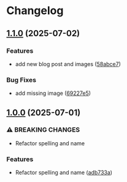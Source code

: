# Changelog

## [1.1.0](https://github.com/SriKrushiArganicFarming/srikrushiarganicfarming.github.io/compare/v1.0.0...v1.1.0) (2025-07-02)


### Features

* add new blog post and images ([58abce7](https://github.com/SriKrushiArganicFarming/srikrushiarganicfarming.github.io/commit/58abce7fcaaf5b4ecc6e26eafc09eb50eecf3e83))


### Bug Fixes

* add missing image ([69227e5](https://github.com/SriKrushiArganicFarming/srikrushiarganicfarming.github.io/commit/69227e58dfbe826fc730562b2ea8450ae313ddb8))

## [1.0.0](https://github.com/SriKrushiArganicFarmingVarmiCompost/srikrushiarganicfarmingvarmicompost.github.io/compare/v0.9.0...v1.0.0) (2025-07-01)


### ⚠ BREAKING CHANGES

* Refactor spelling and name

### Features

* Refactor spelling and name ([adb733a](https://github.com/SriKrushiArganicFarmingVarmiCompost/srikrushiarganicfarmingvarmicompost.github.io/commit/adb733a77a75d561239fd41ba46d90ae7d55e640))
